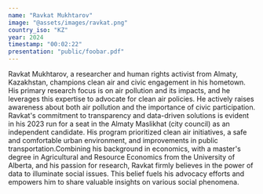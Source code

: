 ```yaml
---
name: "Ravkat Mukhtarov"
image: "@assets/images/ravkat.png"
country_iso: "KZ"
year: 2024
timestamp: "00:02:22"
presentation: "public/foobar.pdf"
---
```


Ravkat Mukhtarov, a researcher and human rights activist from Almaty, Kazakhstan, champions clean air and civic engagement in his hometown. His primary research focus is on air pollution and its impacts, and he leverages this expertise to advocate for clean air policies. He actively raises awareness about both air pollution and the importance of civic participation. Ravkat's commitment to transparency and data-driven solutions is evident in his 2023 run for a seat in the Almaty Maslikhat (city council) as an independent candidate. His program prioritized clean air initiatives, a safe and comfortable urban environment, and improvements in public transportation.Combining his background in economics, with a master's degree in Agricultural and Resource Economics from the University of Alberta, and his passion for research, Ravkat firmly believes in the power of data to illuminate social issues. This belief fuels his advocacy efforts and empowers him to share valuable insights on various social phenomena.
